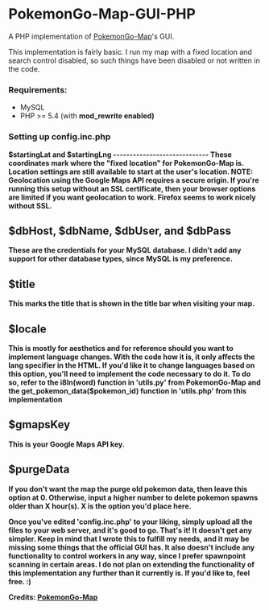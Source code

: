 # PokemonGo-Map-GUI-PHP
A PHP implementation of <a href="https://github.com/PokemonGoMap/PokemonGo-Map/">PokemonGo-Map</a>'s GUI.

This implementation is fairly basic. I run my map with a fixed location and search control disabled, so such things have been disabled or not written in the code.

<h3>Requirements:</h3>
<ul><li>MySQL</li>
<li>PHP >= 5.4 (with <b>mod_rewrite<b> enabled)</li></ul>

<h3>Setting up config.inc.php</h3>
$startingLat and $startingLng
-----------------------------
These coordinates mark where the "fixed location" for PokemonGo-Map is. Location settings are still available to start at the user's location. NOTE: Geolocation using the Google Maps API requires a secure origin. If you're running this setup without an SSL certificate, then your browser options are limited if you want geolocation to work. Firefox seems to work nicely without SSL.

$dbHost, $dbName, $dbUser, and $dbPass
--------------------------------------
These are the credentials for your MySQL database. I didn't add any support for other database types, since MySQL is my preference.

$title
------
This marks the title that is shown in the title bar when visiting your map.

$locale
-------
This is mostly for aesthetics and for reference should you want to implement language changes. With the code how it is, it only affects the lang specifier in the HTML. If you'd like it to change languages based on this option, you'll need to implement the code necessary to do it. To do so, refer to the i8ln(word) function in 'utils.py' from PokemonGo-Map and the get_pokemon_data($pokemon_id) function in 'utils.php' from this implementation

$gmapsKey
---------
This is your Google Maps API key.

$purgeData
----------
If you don't want the map the purge old pokemon data, then leave this option at 0. Otherwise, input a higher number to delete pokemon spawns older than X hour(s). X is the option you'd place here.


Once you've edited 'config.inc.php' to your liking, simply upload all the files to your web server, and it's good to go. That's it! It doesn't get any simpler. Keep in mind that I wrote this to fulfill my needs, and it may be missing some things that the official GUI has. It also doesn't include any functionality to control workers in any way, since I prefer spawnpoint scanning in certain areas. I do not plan on extending the functionality of this implementation any further than it currently is. If you'd like to, feel free. :)

<b>Credits:</b>
<a href="https://github.com/PokemonGoMap/PokemonGo-Map/">PokemonGo-Map</a>
